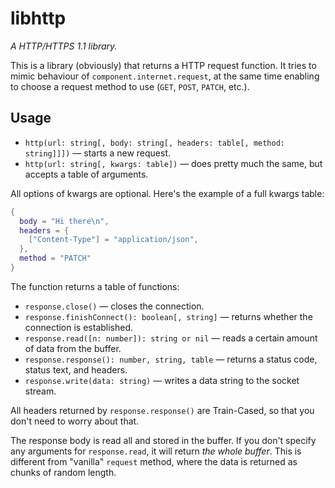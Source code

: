 # libhttp
*A HTTP/HTTPS 1.1 library.*

This is a library (obviously) that returns a HTTP request function. It tries to mimic behaviour of `component.internet.request`, at the same time enabling to choose a request method to use (`GET`, `POST`, `PATCH`, etc.).

## Usage

* `http(url: string[, body: string[, headers: table[, method: string]]])` — starts a new request.
* `http(url: string[, kwargs: table])` — does pretty much the same, but accepts a table of arguments.

All options of kwargs are optional. Here's the example of a full kwargs table:

```lua
{
  body = "Hi there\n",
  headers = {
    ["Content-Type"] = "application/json",
  },
  method = "PATCH"
}
```

The function returns a table of functions:

* `response.close()` — closes the connection.
* `response.finishConnect(): boolean[, string]` — returns whether the connection is established.
* `response.read([n: number]): string or nil` — reads a certain amount of data from the buffer.
* `response.response(): number, string, table` — returns a status code, status text, and headers.
* `response.write(data: string)` — writes a data string to the socket stream.

All headers returned by `response.response()` are Train-Cased, so that you don't need to worry about that.

The response body is read all and stored in the buffer. If you don't specify any arguments for `response.read`, it will return *the whole buffer*. This is different from "vanilla" `request` method, where the data is returned as chunks of random length.
